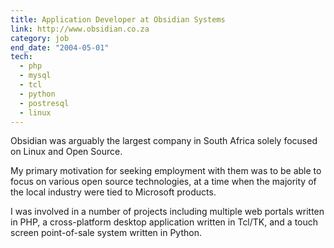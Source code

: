 ```yaml
---
title: Application Developer at Obsidian Systems
link: http://www.obsidian.co.za
category: job
end_date: "2004-05-01"
tech: 
  - php
  - mysql
  - tcl
  - python
  - postresql
  - linux
---
```

Obsidian was arguably the largest company in South Africa solely focused on Linux and Open Source.

My primary motivation for seeking employment with them was to be able to focus on various open source technologies, at a time when the majority of the local industry were tied to Microsoft products.

I was involved in a number of projects including multiple web portals written in PHP, a cross-platform desktop application written in Tcl/TK, and a touch screen point-of-sale system written in Python.
